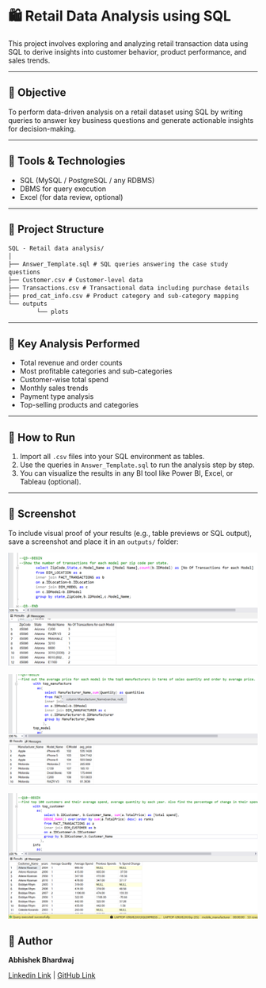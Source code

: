 # 🛍️ Retail Data Analysis using SQL

This project involves exploring and analyzing retail transaction data using SQL to derive insights into customer behavior, product performance, and sales trends.

---

## 📌 Objective

To perform data-driven analysis on a retail dataset using SQL by writing queries to answer key business questions and generate actionable insights for decision-making.

---

## 🧰 Tools & Technologies

- SQL (MySQL / PostgreSQL / any RDBMS)
- DBMS for query execution
- Excel (for data review, optional)

---

## 📂 Project Structure
```
SQL - Retail data analysis/
│
├── Answer_Template.sql # SQL queries answering the case study questions
├── Customer.csv # Customer-level data
├── Transactions.csv # Transactional data including purchase details
├── prod_cat_info.csv # Product category and sub-category mapping
└── outputs
        └── plots
```


---

## 🧠 Key Analysis Performed

- Total revenue and order counts
- Most profitable categories and sub-categories
- Customer-wise total spend
- Monthly sales trends
- Payment type analysis
- Top-selling products and categories

---

## 🚀 How to Run

1. Import all `.csv` files into your SQL environment as tables.
2. Use the queries in `Answer_Template.sql` to run the analysis step by step.
3. You can visualize the results in any BI tool like Power BI, Excel, or Tableau (optional).

---

## 📸 Screenshot

To include visual proof of your results (e.g., table previews or SQL output), save a screenshot and place it in an `outputs/` folder:

![Sample Output](outputs/plots/fig1.png)

![Sample Output](outputs/plots/fig2.png)

![Sample Output](outputs/plots/fig3.png)


## 📌 Author

**Abhishek Bhardwaj** 

[Linkedin Link](https://www.linkedin.com/in/abhishekbhardwaj28)  |  [GitHub Link](https://github.com/abhishek-9617)
